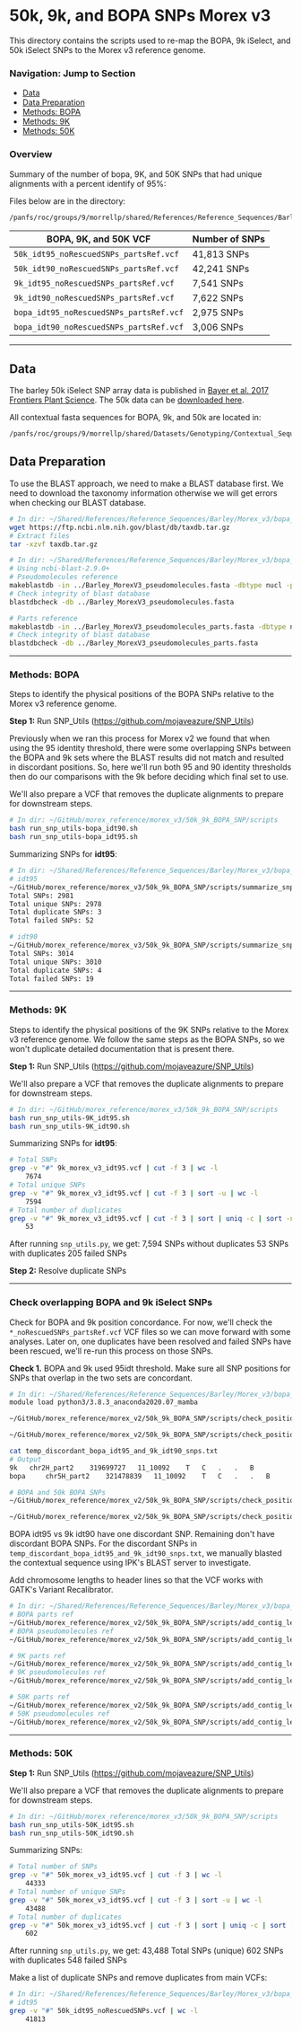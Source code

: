 # 50k, 9k, and BOPA SNPs Morex v3

This directory contains the scripts used to re-map the BOPA, 9k iSelect, and 50k iSelect SNPs to the Morex v3 reference genome.

### Navigation: Jump to Section

- [Data](#data)
- [Data Preparation](#data-preparation)
- [Methods: BOPA](#methods-bopa)
- [Methods: 9K](#methods-9k)
- [Methods: 50K](#methods-50k)

### Overview

Summary of the number of bopa, 9K, and 50K SNPs that had unique alignments with a percent identify of 95%:

Files below are in the directory:
```bash
/panfs/roc/groups/9/morrellp/shared/References/Reference_Sequences/Barley/Morex_v3/bopa_9k_50k
```

| BOPA, 9K, and 50K VCF | Number of SNPs |
| --------------------- | -------------- |
| `50k_idt95_noRescuedSNPs_partsRef.vcf` | 41,813 SNPs |
| `50k_idt90_noRescuedSNPs_partsRef.vcf` | 42,241 SNPs |
| `9k_idt95_noRescuedSNPs_partsRef.vcf` | 7,541 SNPs |
| `9k_idt90_noRescuedSNPs_partsRef.vcf` | 7,622 SNPs |
| `bopa_idt95_noRescuedSNPs_partsRef.vcf` | 2,975 SNPs |
| `bopa_idt90_noRescuedSNPs_partsRef.vcf` | 3,006 SNPs |

---

## Data

The barley 50k iSelect SNP array data is published in [Bayer et al. 2017 Frontiers Plant Science](https://doi.org/10.3389/fpls.2017.01792). The 50k data can be [downloaded here](https://ics.hutton.ac.uk/50k/index.pl).

All contextual fasta sequences for BOPA, 9k, and 50k are located in:

```bash
/panfs/roc/groups/9/morrellp/shared/Datasets/Genotyping/Contextual_Sequences
```

## Data Preparation

To use the BLAST approach, we need to make a BLAST database first. We need to download the taxonomy information otherwise we will get errors when checking our BLAST database.

```bash
# In dir: ~/Shared/References/Reference_Sequences/Barley/Morex_v3/bopa_9k_50k
wget https://ftp.ncbi.nlm.nih.gov/blast/db/taxdb.tar.gz
# Extract files
tar -xzvf taxdb.tar.gz
```

```bash
# In dir: ~/Shared/References/Reference_Sequences/Barley/Morex_v3/bopa_9k_50k
# Using ncbi-blast-2.9.0+
# Pseudomolecules reference
makeblastdb -in ../Barley_MorexV3_pseudomolecules.fasta -dbtype nucl -parse_seqids
# Check integrity of blast database
blastdbcheck -db ../Barley_MorexV3_pseudomolecules.fasta

# Parts reference
makeblastdb -in ../Barley_MorexV3_pseudomolecules_parts.fasta -dbtype nucl -parse_seqids
# Check integrity of blast database
blastdbcheck -db ../Barley_MorexV3_pseudomolecules_parts.fasta
```

---

### Methods: BOPA

Steps to identify the physical positions of the BOPA SNPs relative to the Morex v3 reference genome.

**Step 1:** Run SNP_Utils (https://github.com/mojaveazure/SNP_Utils)

Previously when we ran this process for Morex v2 we found that when using the 95 identity threshold, there were some overlapping SNPs between the BOPA and 9k sets where the BLAST results did not match and resulted in discordant positions. So, here we'll run both 95 and 90 identity thresholds then do our comparisons with the 9k before deciding which final set to use.

We'll also prepare a VCF that removes the duplicate alignments to prepare for downstream steps.

```bash
# In dir: ~/GitHub/morex_reference/morex_v3/50k_9k_BOPA_SNP/scripts
bash run_snp_utils-bopa_idt90.sh
bash run_snp_utils-bopa_idt95.sh
```

Summarizing SNPs for **idt95**:

```bash
# In dir: ~/Shared/References/Reference_Sequences/Barley/Morex_v3/bopa_9k_50k
# idt95
~/GitHub/morex_reference/morex_v3/50k_9k_BOPA_SNP/scripts/summarize_snp_count.sh bopa_morex_v3_idt95.vcf bopa_morex_v3_idt95_failed.log 
Total SNPs: 2981
Total unique SNPs: 2978
Total duplicate SNPs: 3
Total failed SNPs: 52

# idt90
~/GitHub/morex_reference/morex_v3/50k_9k_BOPA_SNP/scripts/summarize_snp_count.sh bopa_morex_v3_idt90.vcf bopa_morex_v3_idt90_failed.log
Total SNPs: 3014
Total unique SNPs: 3010
Total duplicate SNPs: 4
Total failed SNPs: 19
```

---

### Methods: 9K

Steps to identify the physical positions of the 9K SNPs relative to the Morex v3 reference genome. We follow the same steps as the BOPA SNPs, so we won't duplicate detailed documentation that is present there.

**Step 1:** Run SNP_Utils (https://github.com/mojaveazure/SNP_Utils)

We'll also prepare a VCF that removes the duplicate alignments to prepare for downstream steps.

```bash
# In dir: ~/GitHub/morex_reference/morex_v3/50k_9k_BOPA_SNP/scripts
bash run_snp_utils-9K_idt95.sh
bash run_snp_utils-9K_idt90.sh
```

Summarizing SNPs for **idt95**:

```bash
# Total SNPs
grep -v "#" 9k_morex_v3_idt95.vcf | cut -f 3 | wc -l
    7674
# Total unique SNPs
grep -v "#" 9k_morex_v3_idt95.vcf | cut -f 3 | sort -u | wc -l
    7594
# Total number of duplicates
grep -v "#" 9k_morex_v3_idt95.vcf | cut -f 3 | sort | uniq -c | sort -n -r | grep -vw "1" | wc -l
    53
```

After running `snp_utils.py`, we get:
7,594 SNPs without duplicates
53 SNPs with duplicates
205 failed SNPs

**Step 2:** Resolve duplicate SNPs


---

### Check overlapping BOPA and 9k iSelect SNPs

Check for BOPA and 9k position concordance. For now, we'll check the `*_noRescuedSNPs_partsRef.vcf` VCF files so we can move forward with some analyses. Later on, one duplicates have been resolved and failed SNPs have been rescued, we'll re-run this process on those SNPs.

**Check 1.** BOPA and 9k used 95idt threshold. Make sure all SNP positions for SNPs that overlap in the two sets are concordant.

```bash
# In dir: ~/Shared/References/Reference_Sequences/Barley/Morex_v3/bopa_9k_50k
module load python3/3.8.3_anaconda2020.07_mamba

~/GitHub/morex_reference/morex_v2/50k_9k_BOPA_SNP/scripts/check_position_concordance.py bopa_idt95_noRescuedSNPs_partsRef.vcf 9k_idt95_noRescuedSNPs_partsRef.vcf > temp_discordant_bopa_9k_snps.txt

~/GitHub/morex_reference/morex_v2/50k_9k_BOPA_SNP/scripts/check_position_concordance.py bopa_idt95_noRescuedSNPs_partsRef.vcf 9k_idt90_noRescuedSNPs_partsRef.vcf > temp_discordant_bopa_idt95_and_9k_idt90_snps.txt

cat temp_discordant_bopa_idt95_and_9k_idt90_snps.txt
# Output
9k	 chr2H_part2	319699727	11_10092	T	C	.	.	B
bopa	 chr5H_part2	321478839	11_10092	T	C	.	.	B

# BOPA and 50k BOPA SNPs
~/GitHub/morex_reference/morex_v2/50k_9k_BOPA_SNP/scripts/check_position_concordance.py bopa_idt95_noRescuedSNPs_partsRef.vcf 50k_idt95_noRescuedSNPs_partsRef_cleanNamesBOPA.vcf > temp_discordant_bopa_idt95_and_50k_idt95_snps.txt

~/GitHub/morex_reference/morex_v2/50k_9k_BOPA_SNP/scripts/check_position_concordance.py bopa_idt95_noRescuedSNPs_partsRef.vcf 50k_idt90_noRescuedSNPs_partsRef_cleanNamesBOPA.vcf > temp_discordant_bopa_idt95_and_50k_idt90_snps.txt
```

BOPA idt95 vs 9k idt90 have one discordant SNP. Remaining don't have discordant BOPA SNPs. For the discordant SNPs in `temp_discordant_bopa_idt95_and_9k_idt90_snps.txt`, we manually blasted the contextual sequence using IPK's BLAST server to investigate.

Add chromosome lengths to header lines so that the VCF works with GATK's Variant Recalibrator.

```bash
# In dir: ~/Shared/References/Reference_Sequences/Barley/Morex_v3/bopa_9k_50k
# BOPA parts ref
~/GitHub/morex_reference/morex_v2/50k_9k_BOPA_SNP/scripts/add_contig_length_to_header.sh bopa_idt95_noRescuedSNPs_partsRef.vcf ~/Shared/References/Reference_Sequences/Barley/Morex_v3/Barley_MorexV3_pseudomolecules_parts.dict
# BOPA pseudomolecules ref
~/GitHub/morex_reference/morex_v2/50k_9k_BOPA_SNP/scripts/add_contig_length_to_header.sh bopa_idt95_noRescuedSNPs.vcf ~/Shared/References/Reference_Sequences/Barley/Morex_v3/Barley_MorexV3_pseudomolecules.dict

# 9K parts ref
~/GitHub/morex_reference/morex_v2/50k_9k_BOPA_SNP/scripts/add_contig_length_to_header.sh 9k_idt95_noRescuedSNPs_partsRef.vcf ~/Shared/References/Reference_Sequences/Barley/Morex_v3/Barley_MorexV3_pseudomolecules_parts.dict
# 9K pseudomolecules ref
~/GitHub/morex_reference/morex_v2/50k_9k_BOPA_SNP/scripts/add_contig_length_to_header.sh 9k_idt95_noRescuedSNPs.vcf ~/Shared/References/Reference_Sequences/Barley/Morex_v3/Barley_MorexV3_pseudomolecules.dict

# 50K parts ref
~/GitHub/morex_reference/morex_v2/50k_9k_BOPA_SNP/scripts/add_contig_length_to_header.sh 50k_idt95_noRescuedSNPs_partsRef.vcf ~/Shared/References/Reference_Sequences/Barley/Morex_v3/Barley_MorexV3_pseudomolecules_parts.dict
# 50K pseudomolecules ref
~/GitHub/morex_reference/morex_v2/50k_9k_BOPA_SNP/scripts/add_contig_length_to_header.sh 50k_idt95_noRescuedSNPs.vcf ~/Shared/References/Reference_Sequences/Barley/Morex_v3/Barley_MorexV3_pseudomolecules.dict
```

---

### Methods: 50K

**Step 1:** Run SNP_Utils (https://github.com/mojaveazure/SNP_Utils)

We'll also prepare a VCF that removes the duplicate alignments to prepare for downstream steps.

```bash
# In dir: ~/GitHub/morex_reference/morex_v3/50k_9k_BOPA_SNP/scripts
bash run_snp_utils-50K_idt95.sh
bash run_snp_utils-50K_idt90.sh
```

Summarizing SNPs:

```bash
# Total number of SNPs
grep -v "#" 50k_morex_v3_idt95.vcf | cut -f 3 | wc -l
    44333
# Total number of unique SNPs
grep -v "#" 50k_morex_v3_idt95.vcf | cut -f 3 | sort -u | wc -l
    43488
# Total number of duplicates
grep -v "#" 50k_morex_v3_idt95.vcf | cut -f 3 | sort | uniq -c | sort -n -r | grep -vw "1" | wc -l
    602
```

After running `snp_utils.py`, we get:
43,488 Total SNPs (unique)
602 SNPs with duplicates
548 failed SNPs

Make a list of duplicate SNPs and remove duplicates from main VCFs:

```bash
# In dir: ~/Shared/References/Reference_Sequences/Barley/Morex_v3/bopa_9k_50k
# idt95
grep -v "#" 50k_idt95_noRescuedSNPs.vcf | wc -l
    41813
```
